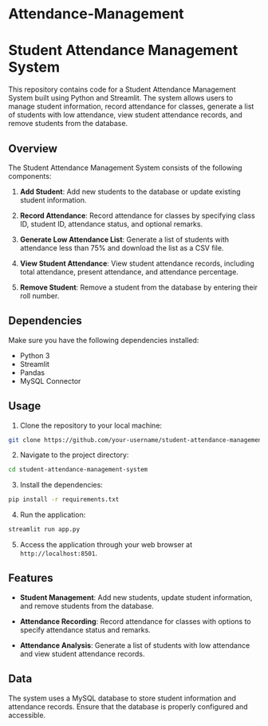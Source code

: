 # Attendance-Management
# Student Attendance Management System

This repository contains code for a Student Attendance Management System built using Python and Streamlit. The system allows users to manage student information, record attendance for classes, generate a list of students with low attendance, view student attendance records, and remove students from the database.

## Overview

The Student Attendance Management System consists of the following components:

1. **Add Student**: Add new students to the database or update existing student information.

2. **Record Attendance**: Record attendance for classes by specifying class ID, student ID, attendance status, and optional remarks.

3. **Generate Low Attendance List**: Generate a list of students with attendance less than 75% and download the list as a CSV file.

4. **View Student Attendance**: View student attendance records, including total attendance, present attendance, and attendance percentage.

5. **Remove Student**: Remove a student from the database by entering their roll number.

## Dependencies

Make sure you have the following dependencies installed:

- Python 3
- Streamlit
- Pandas
- MySQL Connector

## Usage

1. Clone the repository to your local machine:

```bash
git clone https://github.com/your-username/student-attendance-management-system.git
```

2. Navigate to the project directory:

```bash
cd student-attendance-management-system
```

3. Install the dependencies:

```bash
pip install -r requirements.txt
```

4. Run the application:

```bash
streamlit run app.py
```

5. Access the application through your web browser at `http://localhost:8501`.

## Features

- **Student Management**: Add new students, update student information, and remove students from the database.

- **Attendance Recording**: Record attendance for classes with options to specify attendance status and remarks.

- **Attendance Analysis**: Generate a list of students with low attendance and view student attendance records.

## Data

The system uses a MySQL database to store student information and attendance records. Ensure that the database is properly configured and accessible.



